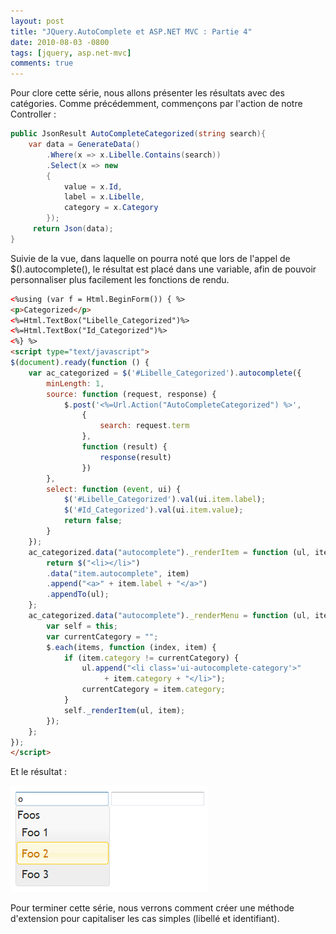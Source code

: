 ```yaml
---
layout: post
title: "JQuery.AutoComplete et ASP.NET MVC : Partie 4"
date: 2010-08-03 -0800
tags: [jquery, asp.net-mvc]
comments: true
---
```


Pour clore cette série, nous allons présenter les résultats avec des catégories. Comme précédemment, commençons par l'action de notre Controller :

```` csharp
public JsonResult AutoCompleteCategorized(string search){
    var data = GenerateData()
        .Where(x => x.Libelle.Contains(search))
        .Select(x => new
        {
            value = x.Id,
            label = x.Libelle,
            category = x.Category
        });
     return Json(data);
}
````

Suivie de la vue, dans laquelle on pourra noté que lors de l'appel de $().autocomplete(), le résultat est placé dans une variable, afin de pouvoir personnaliser plus facilement les fonctions de rendu.

```` html
<%using (var f = Html.BeginForm()) { %>
<p>Categorized</p>
<%=Html.TextBox("Libelle_Categorized")%>
<%=Html.TextBox("Id_Categorized")%>
<%} %>
<script type="text/javascript">
$(document).ready(function () {
    var ac_categorized = $('#Libelle_Categorized').autocomplete({
        minLength: 1,
        source: function (request, response) {
            $.post('<%=Url.Action("AutoCompleteCategorized") %>',
                {
                    search: request.term
                },
                function (result) {
                    response(result)
                })
        },
        select: function (event, ui) {
            $('#Libelle_Categorized').val(ui.item.label);
            $('#Id_Categorized').val(ui.item.value);
            return false;
        }
    });
    ac_categorized.data("autocomplete")._renderItem = function (ul, item) {
        return $("<li></li>")
        .data("item.autocomplete", item)
        .append("<a>" + item.label + "</a>")
        .appendTo(ul);
    };
    ac_categorized.data("autocomplete")._renderMenu = function (ul, items) {
        var self = this;
        var currentCategory = "";
        $.each(items, function (index, item) {
            if (item.category != currentCategory) {
                ul.append("<li class='ui-autocomplete-category'>"
                     + item.category + "</li>");
                currentCategory = item.category;
            }
            self._renderItem(ul, item);
        });
    };
});
</script>
````

Et le résultat :

![Autocomplete](/img/2010-08-03-jquery-autocomplete-mvc-4.png)

Pour terminer cette série, nous verrons comment créer une méthode d'extension pour capitaliser les cas simples (libellé et identifiant).